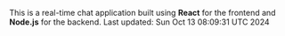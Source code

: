 This is a real-time chat application built using **React** for the frontend and **Node.js** for the backend.
Last updated: Sun Oct 13 08:09:31 UTC 2024
